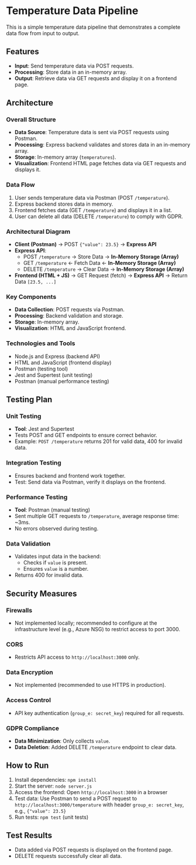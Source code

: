 # Temperature Data Pipeline

This is a simple temperature data pipeline that demonstrates a complete data flow from input to output.

## Features
- **Input**: Send temperature data via POST requests.
- **Processing**: Store data in an in-memory array.
- **Output**: Retrieve data via GET requests and display it on a frontend page.

## Architecture

### Overall Structure
- **Data Source**: Temperature data is sent via POST requests using Postman.
- **Processing**: Express backend validates and stores data in an in-memory array.
- **Storage**: In-memory array (`temperatures`).
- **Visualization**: Frontend HTML page fetches data via GET requests and displays it.

### Data Flow
1. User sends temperature data via Postman (POST `/temperature`).
2. Express backend stores data in memory.
3. Frontend fetches data (GET `/temperature`) and displays it in a list.
4. User can delete all data (DELETE `/temperature`) to comply with GDPR.

### Architectural Diagram
- **Client (Postman)** -> POST `{"value": 23.5}` -> **Express API**
- **Express API**:
  - POST `/temperature` -> Store Data -> **In-Memory Storage (Array)**
  - GET `/temperature` <- Fetch Data <- **In-Memory Storage (Array)**
  - DELETE `/temperature` -> Clear Data -> **In-Memory Storage (Array)**
- **Frontend (HTML + JS)** -> GET Request (fetch) -> **Express API** -> Return Data `[23.5, ...]`

### Key Components
- **Data Collection**: POST requests via Postman.
- **Processing**: Backend validation and storage.
- **Storage**: In-memory array.
- **Visualization**: HTML and JavaScript frontend.

### Technologies and Tools
- Node.js and Express (backend API)
- HTML and JavaScript (frontend display)
- Postman (testing tool)
- Jest and Supertest (unit testing)
- Postman (manual performance testing)

## Testing Plan

### Unit Testing
- **Tool**: Jest and Supertest
- Tests POST and GET endpoints to ensure correct behavior.
- Example: `POST /temperature` returns 201 for valid data, 400 for invalid data.

### Integration Testing
- Ensures backend and frontend work together.
- Test: Send data via Postman, verify it displays on the frontend.

### Performance Testing
- **Tool**: Postman (manual testing)
- Sent multiple GET requests to `/temperature`, average response time: ~3ms.
- No errors observed during testing.

### Data Validation
- Validates input data in the backend:
  - Checks if `value` is present.
  - Ensures `value` is a number.
- Returns 400 for invalid data.

## Security Measures

### Firewalls
- Not implemented locally; recommended to configure at the infrastructure level (e.g., Azure NSG) to restrict access to port 3000.

### CORS
- Restricts API access to `http://localhost:3000` only.

### Data Encryption
- Not implemented (recommended to use HTTPS in production).

### Access Control
- API key authentication (`group_e: secret_key`) required for all requests.

### GDPR Compliance
- **Data Minimization**: Only collects `value`.
- **Data Deletion**: Added DELETE `/temperature` endpoint to clear data.

## How to Run
1. Install dependencies: `npm install`
2. Start the server: `node server.js`
3. Access the frontend: Open `http://localhost:3000` in a browser
4. Test data: Use Postman to send a POST request to `http://localhost:3000/temperature` with header `group_e: secret_key`, e.g., `{"value": 23.5}`
5. Run tests: `npm test` (unit tests)

## Test Results
- Data added via POST requests is displayed on the frontend page.
- DELETE requests successfully clear all data.